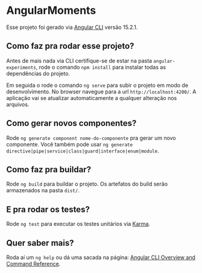 # AngularMoments

Esse projeto foi gerado via [Angular CLI](https://github.com/angular/angular-cli) versão 15.2.1.

## Como faz pra rodar esse projeto?

Antes de mais nada via CLI certifique-se de estar na pasta `angular-experiments`, rode o comando `npm install` para instalar todas as dependências do projeto.

Em seguida o rode o comando `ng serve` para subir o projeto em modo de desenvolvimento. No browser navegue para a url `http://localhost:4200/`.
A aplicação vai se atualizar automaticamente a qualquer alteração nos arquivos.

## Como gerar novos componentes?

Rode `ng generate component nome-do-componente` pra gerar um novo componente. Você também pode usar `ng generate directive|pipe|service|class|guard|interface|enum|module`.

## Como faz pra buildar?

Rode `ng build` para buildar o projeto. Os artefatos do build serão armazenados na pasta `dist/`.

## E pra rodar os testes?

Rode `ng test` para executar os testes unitários via [Karma](https://karma-runner.github.io).

## Quer saber mais?

Roda aí um `ng help` ou dá uma sacada na página: [Angular CLI Overview and Command Reference](https://angular.io/cli).

